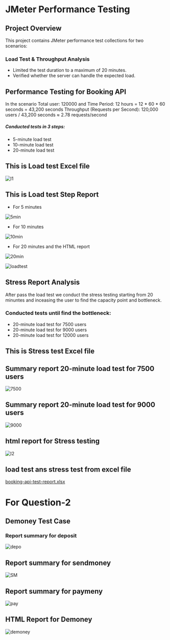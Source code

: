 # JMeter Performance Testing
## Project Overview
This project contains JMeter performance test collections for two scenarios:
### Load Test & Throughput Analysis
- Limited the test duration to a maximum of 20 minutes.
- Verified whether the server can handle the expected load.
## Performance Testing for Booking API
In the scenario Total user: 120000 and Time Period: 12 hours = 12 * 60 * 60 seconds = 43,200 seconds
Throughput (Requests per Second): 120,000 users / 43,200 seconds ≈ 2.78 requests/second
##### Conducted tests in 3 steps:
- 5-minute load test
- 10-minute load test
- 20-minute load test


## This is Load test Excel file


![l1](https://github.com/user-attachments/assets/fe649776-9fb1-469f-815f-3c569d509f32)

## This is Load test Step Report 
- For 5 minutes

![5min](https://github.com/user-attachments/assets/5578febc-6bc9-4e32-810b-99a526eba2a5)

- For 10 minutes
  
![10min](https://github.com/user-attachments/assets/31183925-8178-46e0-912b-2dcac575df22)

-  For 20 minutes and the HTML report

![20min](https://github.com/user-attachments/assets/3b0dbbfc-bad7-448f-9156-dd146623881b)

  
![loadtest](https://github.com/user-attachments/assets/4f709b20-25aa-41fb-8f80-caff34bda6c9)

## Stress Report Analysis
After pass the load test we conduct the stress testing starting from 20 minuntes and inceasing the user to find the capacity point and bottleneck.

### Conducted tests until find the bottleneck:
- 20-minute load test for 7500 users
- 20-minute load test for 9000 users
- 20-minute load test for 12000 users

## This is Stress test  Excel file

##  Summary report 20-minute load test for 7500 users

![7500](https://github.com/user-attachments/assets/8cc7ed1a-5ece-4881-8831-b52fc4898201)

##  Summary report 20-minute load test for 9000 users

![9000](https://github.com/user-attachments/assets/ba3d1072-c96c-4375-8dda-554796b8ab3e)


## html report for Stress testing

![l2](https://github.com/user-attachments/assets/5eaa1ccb-191b-4bc1-b815-5523d3bce3bf)

## load test ans stress test from excel file

[booking-api-test-report.xlsx](https://github.com/user-attachments/files/19259467/booking-api-test-report.xlsx)


# For Question-2
## Demoney Test Case
### Report summary for deposit

![depo](https://github.com/user-attachments/assets/e20bf174-265c-4b70-9e79-5407185ec00b)

## Report summary for sendmoney

![SM](https://github.com/user-attachments/assets/4a40c5be-ac59-435f-a41b-2f875f36d940)

## Report summary for paymeny

![pay](https://github.com/user-attachments/assets/e3a7cce5-fb23-4784-a9c3-b8c64c3554ec)

## HTML Report for Demoney

![demoney](https://github.com/user-attachments/assets/1189a8c6-2362-4f45-a69f-2e38362ed08a)









